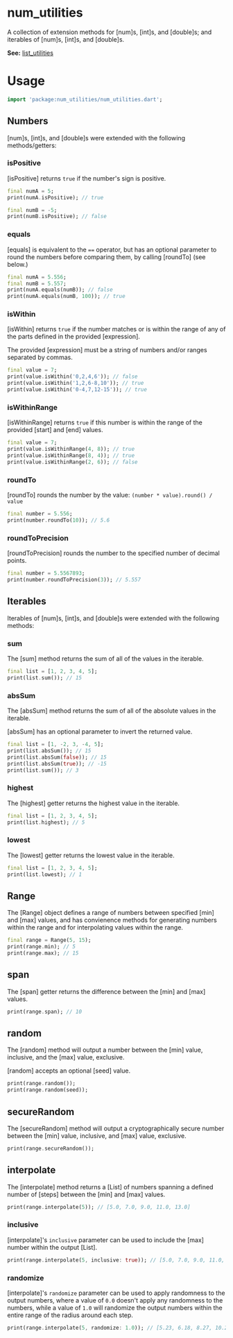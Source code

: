 # num_utilities

A collection of extension methods for [num]s, [int]s, and [double]s;
and iterables of [num]s, [int]s, and [double]s.

__See:__ [list_utilities](https://pub.dev/packages/list_utilities)

# Usage

```dart
import 'package:num_utilities/num_utilities.dart';
```

## Numbers

[num]s, [int]s, and [double]s were extended with the
following methods/getters:

### isPositive

[isPositive] returns `true` if the number's sign is positive.

```dart
final numA = 5;
print(numA.isPositive); // true

final numB = -5;
print(numB.isPositive); // false
```

### equals

[equals] is equivalent to the `==` operator, but has an optional parameter
to round the numbers before comparing them, by calling [roundTo] (see below.)

```dart
final numA = 5.556;
final numB = 5.557;
print(numA.equals(numB)); // false
print(numA.equals(numB, 100)); // true
```

### isWithin

[isWithin] returns `true` if the number matches or is within the range
of any of the parts defined in the provided [expression].

The provided [expression] must be a string of numbers and/or ranges
separated by commas.

```dart
final value = 7;
print(value.isWithin('0,2,4,6')); // false
print(value.isWithin('1,2,6-8,10')); // true
print(value.isWithin('0-4,7,12-15')); // true
```

### isWithinRange

[isWithinRange] returns `true` if this number is within the range of the
provided [start] and [end] values.

```dart
final value = 7;
print(value.isWithinRange(4, 8)); // true
print(value.isWithinRange(8, 4)); // true
print(value.isWithinRange(2, 6)); // false
```

### roundTo

[roundTo] rounds the number by the value: `(number * value).round() / value`

```dart
final number = 5.556;
print(number.roundTo(10)); // 5.6
```

### roundToPrecision

[roundToPrecision] rounds the number to the specified number of decimal points.

```dart
final number = 5.5567893;
print(number.roundToPrecision(3)); // 5.557
```

## Iterables

Iterables of [num]s, [int]s, and [double]s were extended
with the following methods:

### sum

The [sum] method returns the sum of all of the values in the iterable.

```dart
final list = [1, 2, 3, 4, 5];
print(list.sum()); // 15
```

### absSum

The [absSum] method returns the sum of all of the absolute values in the iterable.

[absSum] has an optional parameter to invert the returned value.

```dart
final list = [1, -2, 3, -4, 5];
print(list.absSum()); // 15
print(list.absSum(false)); // 15
print(list.absSum(true)); // -15
print(list.sum()); // 3
```

### highest

The [highest] getter returns the highest value in the iterable.

```dart
final list = [1, 2, 3, 4, 5];
print(list.highest); // 5
```

### lowest

The [lowest] getter returns the lowest value in the iterable.

```dart
final list = [1, 2, 3, 4, 5];
print(list.lowest); // 1
```

## Range

The [Range] object defines a range of numbers between specified
[min] and [max] values, and has convienence methods for generating
numbers within the range and for interpolating values within the range.

```dart
final range = Range(5, 15);
print(range.min); // 5
print(range.max); // 15
```

## span

The [span] getter returns the difference between the [min] and [max] values.

```dart
print(range.span); // 10
```

## random

The [random] method will output a number between the [min] value, inclusive,
and the [max] value, exclusive.

[random] accepts an optional [seed] value.

```dart
print(range.random());
print(range.random(seed));
```

## secureRandom

The [secureRandom] method will output a cryptographically secure number
between the [min] value, inclusive, and [max] value, exclusive.

```dart
print(range.secureRandom());
```

## interpolate

The [interpolate] method returns a [List] of numbers spanning a
defined number of [steps] between the [min] and [max] values.

```dart
print(range.interpolate(5)); // [5.0, 7.0, 9.0, 11.0, 13.0]
```

### inclusive

[interpolate]'s `inclusive` parameter can be used to include the
[max] number within the output [List].

```dart
print(range.interpolate(5, inclusive: true)); // [5.0, 7.0, 9.0, 11.0, 13.0, 15.0]
```

### randomize

[interpolate]'s `randomize` parameter can be used to apply randomness
to the output numbers, where a value of `0.0` doesn't apply any randomness
to the numbers, while a value of `1.0` will randomize the output numbers
within the entire range of the radius around each step.

```dart
print(range.interpolate(5, randomize: 1.0)); // [5.23, 6.18, 8.27, 10.27, 13.46]
```
